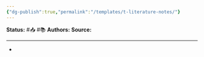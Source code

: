 ```yaml
---
{"dg-publish":true,"permalink":"/templates/t-literature-notes/"}
---
```


**Status:** #📥 #📚 
**Authors:** 
**Source:**  
****
- 